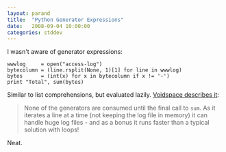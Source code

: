 ```yaml
---
layout: parand
title:  "Python Generator Expressions"
date:   2008-09-04 10:00:00
categories: stddev
---
```

I wasn't aware of generator expressions:
    
    
    wwwlog     = open("access-log")
    bytecolumn = (line.rsplit(None, 1)[1] for line in wwwlog)
    bytes      = (int(x) for x in bytecolumn if x != '-')
    print "Total", sum(bytes)
    

Similar to list comprehensions, but evaluated lazily. [Voidspace describes it](/web/20101222052803/http://www.voidspace.org.uk/python/weblog/arch_d7_2008_08_30.shtml#e1008):

> None of the generators are consumed until the final call to `sum`. As it iterates a line at a time \(not keeping the log file in memory\) it can handle huge log files - and as a bonus it runs faster than a typical solution with loops\!

Neat.
